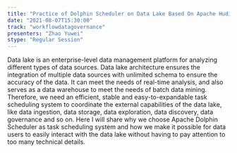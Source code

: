 ```yaml
---
title: "Practice of Dolphin Scheduler on Data Lake Based On Apache Hudi"
date: "2021-08-07T15:30:00" 
track: "workflowdatagovernance"
presenters: "Zhao Yuwei"
stype: "Regular Session"
---
```

Data lake is an enterprise-level data management platform for analyzing different types of data sources. Data lake architecture ensures the integration of multiple data sources with unlimited schema to ensure the accuracy of the data. It can meet the needs of real-time analysis, and also serves as a data warehouse to meet the needs of batch data mining.
Therefore, we need an efficient, stable and easy-to-expandable task scheduling system to coordinate the external capabilities of the data lake, like data ingestion, data storage, data exploration, data discovery, data governance and so on.
Here I will share why we choose Apache Dolphin Scheduler as task scheduling system and how we make it possible for data users to easily interact with the data lake without having to pay attention to too many technical details.